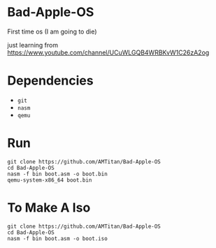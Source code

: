 # Bad-Apple-OS
First time os (I am going to die)

just learning from https://www.youtube.com/channel/UCuWLGQB4WRBKvW1C26zA2og

# Dependencies
- `git`
- `nasm`
- `qemu`

# Run
```
git clone https://github.com/AMTitan/Bad-Apple-OS
cd Bad-Apple-OS
nasm -f bin boot.asm -o boot.bin
qemu-system-x86_64 boot.bin
```

# To Make A Iso
```
git clone https://github.com/AMTitan/Bad-Apple-OS
cd Bad-Apple-OS
nasm -f bin boot.asm -o boot.iso
```